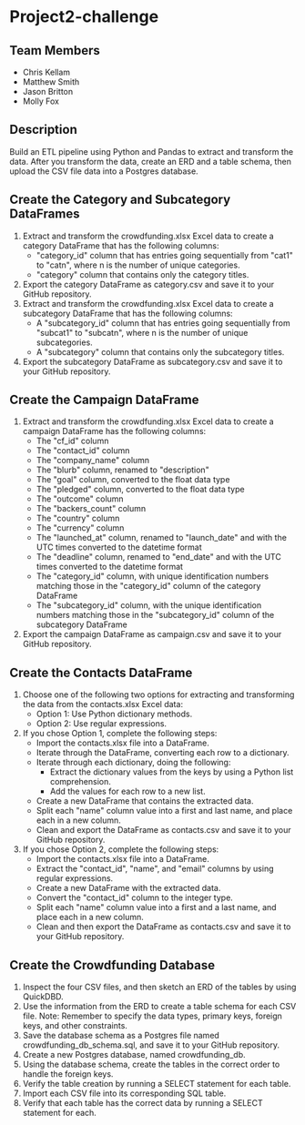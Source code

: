 # Project2-challenge

## Team Members
* Chris Kellam
* Matthew Smith
* Jason Britton
* Molly Fox

## Description
Build an ETL pipeline using Python and Pandas to extract and transform the data. After you transform the data, create an ERD and a table schema, then upload the CSV file data into a Postgres database.

## Create the Category and Subcategory DataFrames
1. Extract and transform the crowdfunding.xlsx Excel data to create a category DataFrame that has the following columns:
    * "category_id" column that has entries going sequentially from "cat1" to "catn", where n is the number of unique categories.
    * "category" column that contains only the category titles.
2. Export the category DataFrame as category.csv and save it to your GitHub repository.
3. Extract and transform the crowdfunding.xlsx Excel data to create a subcategory DataFrame that has the following columns:
    * A "subcategory_id" column that has entries going sequentially from "subcat1" to "subcatn", where n is the number of unique subcategories.
    * A "subcategory" column that contains only the subcategory titles.
4. Export the subcategory DataFrame as subcategory.csv and save it to your GitHub repository.

## Create the Campaign DataFrame
1. Extract and transform the crowdfunding.xlsx Excel data to create a campaign DataFrame has the following columns:
    * The "cf_id" column
    * The "contact_id" column
    * The "company_name" column
    * The "blurb" column, renamed to "description"
    * The "goal" column, converted to the float data type
    * The "pledged" column, converted to the float data type
    * The "outcome" column
    * The "backers_count" column
    * The "country" column
    * The "currency" column
    * The "launched_at" column, renamed to "launch_date" and with the UTC times converted to the datetime format
    * The "deadline" column, renamed to "end_date" and with the UTC times converted to the datetime format
    * The "category_id" column, with unique identification numbers matching those in the "category_id" column of the category DataFrame
    * The "subcategory_id" column, with the unique identification numbers matching those in the "subcategory_id" column of the subcategory DataFrame
2. Export the campaign DataFrame as campaign.csv and save it to your GitHub repository.

## Create the Contacts DataFrame
1. Choose one of the following two options for extracting and transforming the data from the contacts.xlsx Excel data:
    * Option 1: Use Python dictionary methods.
    * Option 2: Use regular expressions.
2. If you chose Option 1, complete the following steps:
    * Import the contacts.xlsx file into a DataFrame.
    * Iterate through the DataFrame, converting each row to a dictionary.
    * Iterate through each dictionary, doing the following:
      * Extract the dictionary values from the keys by using a Python list comprehension.
      * Add the values for each row to a new list.
    * Create a new DataFrame that contains the extracted data.
    * Split each "name" column value into a first and last name, and place each in a new column.
    * Clean and export the DataFrame as contacts.csv and save it to your GitHub repository.
3. If you chose Option 2, complete the following steps:
    * Import the contacts.xlsx file into a DataFrame.
    * Extract the "contact_id", "name", and "email" columns by using regular expressions.
    * Create a new DataFrame with the extracted data.
    * Convert the "contact_id" column to the integer type.
    * Split each "name" column value into a first and a last name, and place each in a new column.
    * Clean and then export the DataFrame as contacts.csv and save it to your GitHub repository.

## Create the Crowdfunding Database
1. Inspect the four CSV files, and then sketch an ERD of the tables by using QuickDBD.
2. Use the information from the ERD to create a table schema for each CSV file. Note: Remember to specify the data types, primary keys, foreign keys, and other constraints.
3. Save the database schema as a Postgres file named crowdfunding_db_schema.sql, and save it to your GitHub repository.
4. Create a new Postgres database, named crowdfunding_db.
5. Using the database schema, create the tables in the correct order to handle the foreign keys.
6. Verify the table creation by running a SELECT statement for each table.
7. Import each CSV file into its corresponding SQL table.
8. Verify that each table has the correct data by running a SELECT statement for each.
